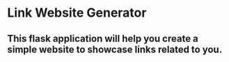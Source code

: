 # Link Website Generator
## This flask application will help you create a simple website to showcase links related to you.
